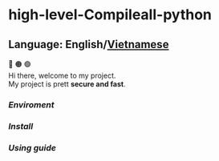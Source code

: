 # high-level-Compileall-python
## Language: <strong>English</strong>/[Vietnamese](https://github.com/juro1012cqq/high-level-Compileall-python/blob/main/vietnamese.md)

:red_circle: :orange_circle: :green_circle:
<br/>Hi there, welcome to my project.
<br/>My project is prett <strong>secure and fast</strong>.
<br/>
### <strong><i>Enviroment</i></strong>
### <strong><i>Install</i></strong>
### <strong><i>Using guide</i></strong>